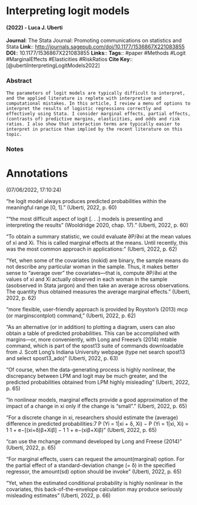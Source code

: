 # Interpreting logit models
#### (2022) - Luca J. Uberti
**Journal**: The Stata Journal: Promoting communications on statistics and Stata
**Link**:: http://journals.sagepub.com/doi/10.1177/1536867X221083855
**DOI**:: 10.1177/1536867X221083855
**Links**:: 
**Tags**:: #paper #Methods #Logit #MarginalEffects #Elasticities #RiskRatios 
**Cite Key**:: [@ubertiInterpretingLogitModels2022]

### Abstract

```
The parameters of logit models are typically difficult to interpret, and the applied literature is replete with interpretive and computational mistakes. In this article, I review a menu of options to interpret the results of logistic regressions correctly and effectively using Stata. I consider marginal effects, partial effects, (contrasts of) predictive margins, elasticities, and odds and risk ratios. I also show that interaction terms are typically easier to interpret in practice than implied by the recent literature on this topic.
```

### Notes

# Annotations  
(07/06/2022, 17:10:24)

“he logit model always produces predicted probabilities within the meaningful range [0, 1].” (Uberti, 2022, p. 60)

““the most difficult aspect of logit [. . .] models is presenting and interpreting the results” (Wooldridge 2020, chap. 17).” (Uberti, 2022, p. 60)

“To obtain a summary statistic, we could evaluate ∂P/∂xi at the mean values of xi and Xi. This is called marginal effects at the means. Until recently, this was the most common approach in applications:” (Uberti, 2022, p. 62)

“Yet, when some of the covariates (nokid) are binary, the sample means do not describe any particular woman in the sample. Thus, it makes better sense to “average over” the covariates—that is, compute ∂P/∂xi at the values of xi and Xi actually observed in each woman in the sample (asobserved in Stata jargon) and then take an average across observations. The quantity thus obtained measures the average marginal effects.” (Uberti, 2022, p. 62)

“more flexible, user-friendly approach is provided by Royston’s (2013) mcp (or marginscontplot) command,” (Uberti, 2022, p. 62)

“As an alternative (or in addition) to plotting a diagram, users can also obtain a table of predicted probabilities. This can be accomplished with margins—or, more conveniently, with Long and Freese’s (2014) mtable command, which is part of the spost13 suite of commands downloadable from J. Scott Long’s Indiana University webpage (type net search spost13 and select spost13_ado)” (Uberti, 2022, p. 63)

“Of course, when the data-generating process is highly nonlinear, the discrepancy between LPM and logit may be much greater, and the predicted probabilities obtained from LPM highly misleading” (Uberti, 2022, p. 65)

“In nonlinear models, marginal effects provide a good approximation of the impact of a change in xi only if the change is “small”.” (Uberti, 2022, p. 65)

“For a discrete change in xi, researchers should estimate the (average) difference in predicted probabilities:7 P (Yi = 1|xi + δ, Xi) − P (Yi = 1|xi, Xi) = 1 1 + e−[(xi+δ)β+Xiβ] − 1 1 + e−(xiβ+Xiβ)” (Uberti, 2022, p. 65)

“can use the mchange command developed by Long and Freese (2014)” (Uberti, 2022, p. 65)

“For marginal effects, users can request the amount(marginal) option. For the partial effect of a standard-deviation change (= δ) in the specified regressor, the amount(sd) option should be invoke” (Uberti, 2022, p. 65)

“Yet, when the estimated conditional probability is highly nonlinear in the covariates, this back-of-the-envelope calculation may produce seriously misleading estimates” (Uberti, 2022, p. 66)